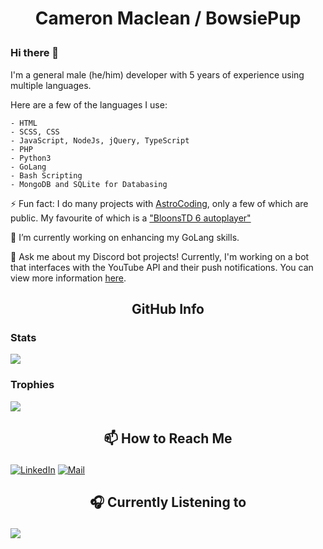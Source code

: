 # <p align="center"> Cameron Maclean / BowsiePup </p>

### Hi there 👋

I'm a general male (he/him) developer with 5 years of experience using multiple languages.

Here are a few of the languages I use:

```asciidoc
- HTML
- SCSS, CSS
- JavaScript, NodeJs, jQuery, TypeScript
- PHP
- Python3
- GoLang
- Bash Scripting
- MongoDB and SQLite for Databasing
```

⚡ Fun fact: I do many projects with [AstroCoding](AstroCoding "Mark H"), only a few of which are public. My favourite of which is a ["BloonsTD 6 autoplayer"](Featured "Click here")


🌱 I’m currently working on enhancing my GoLang skills.

💬 Ask me about my Discord bot projects! Currently, I'm working on a bot that interfaces with the YouTube API and their push notifications. You can view more information [here](YouTubeBotOnTopGG "YouTubeBot on Top.gg").

## <p align="center"> GitHub Info

### Stats

<img align="center" src="https://github-readme-stats.vercel.app/api?username=BowsiePup&show_icons=true&theme=dracula" />

### Trophies

<img align="center" src="https://github-profile-trophy.vercel.app/?username=BowsiePup&theme=dracula" />


## <p align="center"> 📫 How to Reach Me 

[![LinkedIn][LinkedIn]][LinkedIn-URL]
[![Mail][Mail]][Mail-URL] 


## <p align="center"> 🎧 Currently Listening to

<a href="https://open.spotify.com/user/22323o4hwe22p7gbgdzxffwwy"><img align="center" src="https://spotify-status-widget.vercel.app/api/spotify" /></a>



<!-- Links Etc-->
[AstroCoding]: https://github.com/AstroCoding
[Featured]: https://github.com/AstroCoding/btd6_autoplay
[YouTubeBotOnTopGG]: https://top.gg/bot/youtube
[LinkedIn-URL]: https://linkedin.com/in/cameron-r-maclean
[Mail-URL]: https://mail.google.com/mail?view=cm&source=mailto&to=cameronrhmac@gmail.com

<!-- Shields -->
[LinkedIn]: https://img.shields.io/badge/LinkedIn-0077B5?style=for-the-badge&logo=linkedin&logoColor=white
[Mail]: https://img.shields.io/badge/Gmail-D14836?style=for-the-badge&logo=gmail&logoColor=white
